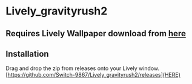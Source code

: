 # Lively_gravityrush2

## Requires Lively Wallpaper download from [here](https://rocksdanister.github.io/lively/)

## Installation
Drag and drop the zip from releases onto your Lively window. [https://github.com/Switch-9867/Lively_gravityrush2/releases](HERE)
